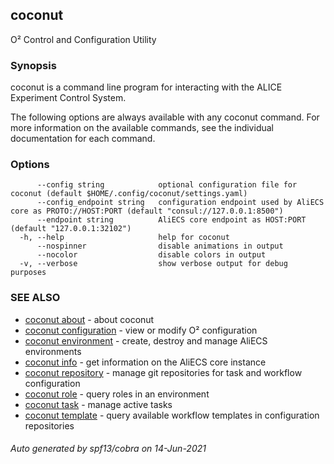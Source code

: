 ## coconut

O² Control and Configuration Utility

### Synopsis

coconut is a command line program for interacting with the ALICE Experiment Control System.

The following options are always available with any coconut command.
For more information on the available commands, see the individual documentation for each command.

### Options

```
      --config string            optional configuration file for coconut (default $HOME/.config/coconut/settings.yaml)
      --config_endpoint string   configuration endpoint used by AliECS core as PROTO://HOST:PORT (default "consul://127.0.0.1:8500")
      --endpoint string          AliECS core endpoint as HOST:PORT (default "127.0.0.1:32102")
  -h, --help                     help for coconut
      --nospinner                disable animations in output
      --nocolor                  disable colors in output
  -v, --verbose                  show verbose output for debug purposes
```

### SEE ALSO

* [coconut about](coconut_about.md)	 - about coconut
* [coconut configuration](coconut_configuration.md)	 - view or modify O² configuration
* [coconut environment](coconut_environment.md)	 - create, destroy and manage AliECS environments
* [coconut info](coconut_info.md)	 - get information on the AliECS core instance
* [coconut repository](coconut_repository.md)	 - manage git repositories for task and workflow configuration
* [coconut role](coconut_role.md)	 - query roles in an environment
* [coconut task](coconut_task.md)	 - manage active tasks
* [coconut template](coconut_template.md)	 - query available workflow templates in configuration repositories

###### Auto generated by spf13/cobra on 14-Jun-2021
